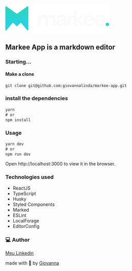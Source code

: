![markee](https://raw.githubusercontent.com/joaogabriel-sg/markee-app/91864cffd517c03d511e9fa38224de68d5909ff4/src/resources/assets/logo.svg)
  
## Markee App is a markdown editor</h3>

### Starting...</h4>
#### Make a clone</h6>
```
git clone git@github.com:giovannalinda/markee-app.git
```
### install the dependencies</h6>
```
yarn
# or
npm install
```
### Usage</h3>
```
yarn dev
# or
npm run dev
```
Open http://localhost:3000 to view it in the browser.

### Technologies used</h3>
  * ReactJS
  * TypeScript
  * Husky
  * Styled Components
  * Marked
  * ESLint
  * LocalForage
  * EditorConfig
### 💻 Author
[Meu Linkedin](https://www.linkedin.com/in/giovanna-linda-752960205/)
  
made with :purple_heart: by [Giovanna](https://www.linkedin.com/in/giovanna-linda-752960205/)
